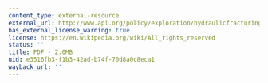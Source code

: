 ```yaml
---
content_type: external-resource
external_url: http://www.api.org/policy/exploration/hydraulicfracturing/upload/API_HF1.pdf
has_external_license_warning: true
license: https://en.wikipedia.org/wiki/All_rights_reserved
status: ''
title: PDF - 2.0MB
uid: e3516fb3-f1b3-42ad-b74f-70d8a0c8eca1
wayback_url: ''
---
```


